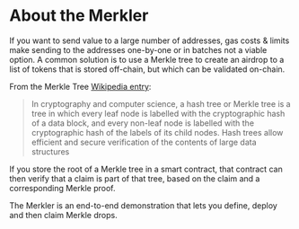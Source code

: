 # About the Merkler

If you want to send value to a large number of addresses, gas costs & limits make sending to the addresses one-by-one or in batches not a viable option. A common solution is to use a Merkle tree to create an airdrop to a list of tokens that is stored off-chain, but which can be validated on-chain.

From the Merkle Tree [Wikipedia entry](https://en.wikipedia.org/wiki/Merkle_tree):

> In cryptography and computer science, a hash tree or Merkle tree is a tree in which every leaf node is labelled with the cryptographic hash of a data block, and every non-leaf node is labelled with the cryptographic hash of the labels of its child nodes. Hash trees allow efficient and secure verification of the contents of large data structures

If you store the root of a Merkle tree in a smart contract, that contract can then verify that a claim is part of that tree, based on the claim and a corresponding Merkle proof.

The Merkler is an end-to-end demonstration that lets you define, deploy and then claim Merkle drops.
